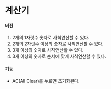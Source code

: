 # 계산기

#### 버전
1. 2개의 1자릿수 숫자로 사칙연산할 수 있다.
2. 2개의 2자릿수 이상의 숫자로 사칙연산할 수 있다.
3. 3개 이상의 숫자로 사칙연산할 수 있다.
4. 3개 이상의 숫자로 순서에 맞게 사칙연산할 수 있다.

#### 기능
- AC(All Clear)를 누르면 초기화된다.
